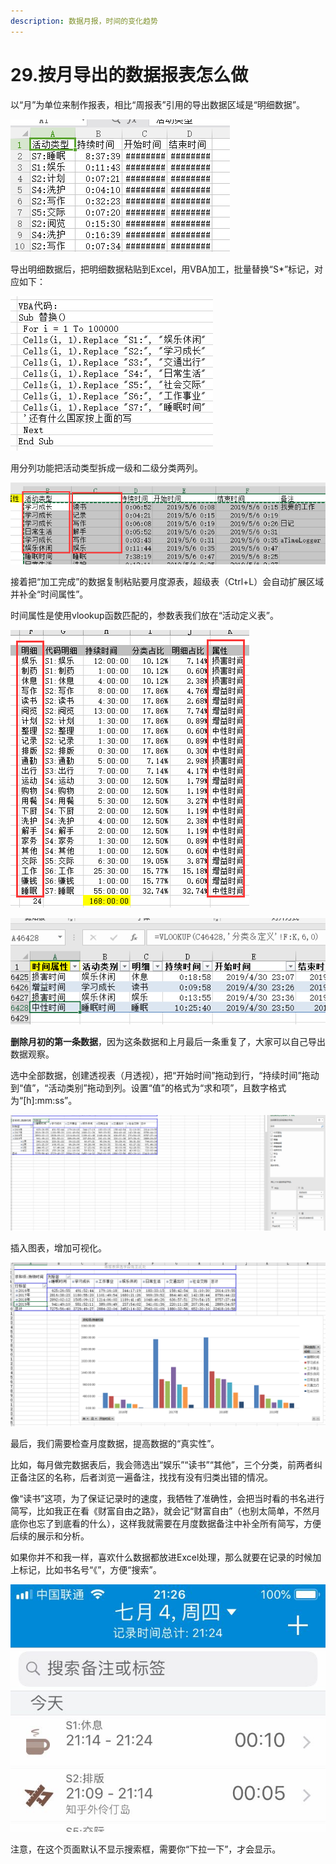 ```yaml
---
description: 数据月报，时间的变化趋势
---
```


# 29.按月导出的数据报表怎么做

以“月”为单位来制作报表，相比“周报表”引用的导出数据区域是“明细数据”。

![](<../.gitbook/assets/图片 (71).png>)

导出明细数据后，把明细数据粘贴到Excel，用VBA加工，批量替换“S\*”标记，对应如下：

![](<../.gitbook/assets/图片 (72).png>)

用分列功能把活动类型拆成一级和二级分类两列。

![](<../.gitbook/assets/图片 (73).png>)

接着把“加工完成”的数据复制粘贴要月度源表，超级表（Ctrl+L）会自动扩展区域并补全“时间属性”。

时间属性是使用vlookup函数匹配的，参数表我们放在“活动定义表”。

![](<../.gitbook/assets/图片 (74).png>)

![](<../.gitbook/assets/图片 (75).png>)

**删除月初的第一条数据**，因为这条数据和上月最后一条重复了，大家可以自己导出数据观察。

选中全部数据，创建透视表（月透视），把“开始时间”拖动到行，“持续时间”拖动到“值”，“活动类别”拖动到列。设置“值”的格式为“求和项”，且数字格式为“\[h]:mm:ss”。

![](<../.gitbook/assets/图片 (76).png>)

插入图表，增加可视化。

![](<../.gitbook/assets/图片 (77).png>)

最后，我们需要检查月度数据，提高数据的“真实性”。

比如，每月做完数据表后，我会筛选出“娱乐”“读书”“其他”，三个分类，前两者纠正备注区的名称，后者浏览一遍备注，找找有没有归类出错的情况。

像“读书”这项，为了保证记录时的速度，我牺牲了准确性，会把当时看的书名进行简写，比如我正在看《财富自由之路》，就会记“财富自由”（也别太简单，不然月底你也忘了到底看的什么），这样我就需要在月度数据备注中补全所有简写，方便后续的展示和分析。

如果你并不和我一样，喜欢什么数据都放进Excel处理，那么就要在记录的时候加上标记，比如书名号“《”，方便“搜索”。

![](<../.gitbook/assets/图片 (78).png>)

注意，在这个页面默认不显示搜索框，需要你“下拉一下”，才会显示。
